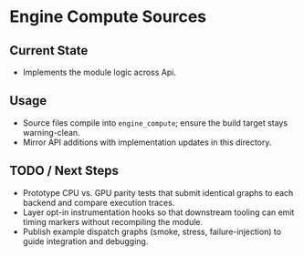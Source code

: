 # Engine Compute Sources

## Current State

- Implements the module logic across Api.

## Usage

- Source files compile into `engine_compute`; ensure the build target stays warning-clean.
- Mirror API additions with implementation updates in this directory.

## TODO / Next Steps

- Prototype CPU vs. GPU parity tests that submit identical graphs to each backend
  and compare execution traces.
- Layer opt-in instrumentation hooks so that downstream tooling can emit timing
  markers without recompiling the module.
- Publish example dispatch graphs (smoke, stress, failure-injection) to guide
  integration and debugging.
